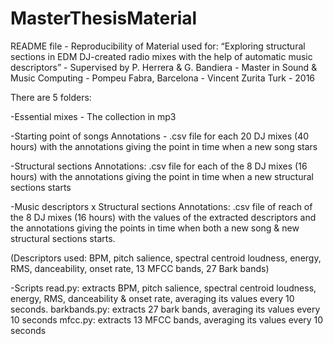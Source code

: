 # MasterThesisMaterial
README file - Reproducibility of Material used for: “Exploring structural sections in EDM DJ-created radio mixes with the help of automatic music descriptors” - Supervised by P. Herrera & G. Bandiera - Master in Sound & Music Computing - Pompeu Fabra, Barcelona - Vincent Zurita Turk - 2016

There are 5 folders:

-Essential mixes - The collection in mp3

-Starting point of songs Annotations - .csv file for each 20 DJ mixes (40 hours) with the annotations giving the point in time when a new song stars

-Structural sections Annotations: .csv file for each of the 8 DJ mixes (16 hours) with the annotations giving the point in time when a new structural sections starts

-Music descriptors x Structural sections Annotations: .csv file of reach of the 8 DJ mixes (16 hours) with the values of the extracted descriptors and the annotations giving the points in time when both a new song & new structural sections starts.

(Descriptors used: BPM, pitch salience, spectral centroid loudness, energy, RMS, danceability, onset rate, 13 MFCC bands, 27 Bark bands)

-Scripts 
	read.py: extracts BPM, pitch salience, spectral centroid loudness, energy, RMS, danceability & onset rate, averaging its values every 10 seconds. 
	barkbands.py: extracts 27 bark bands, averaging its values every 10 seconds
	mfcc.py: extracts 13 MFCC bands, averaging its values every 10 seconds
